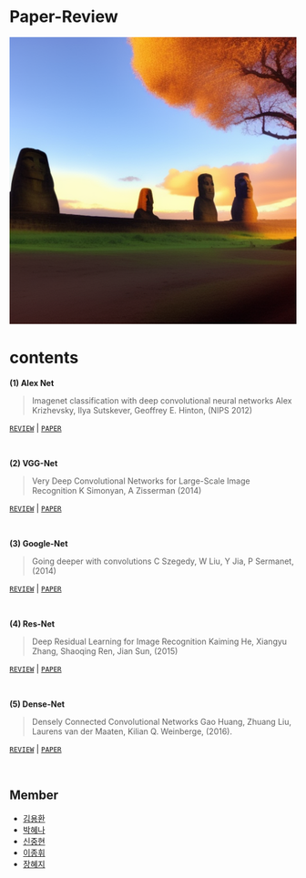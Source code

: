 # Paper-Review

![moai](./img/moai.png)

# contents

**(1) Alex Net** 
>Imagenet classification with deep convolutional neural networks
Alex Krizhevsky, Ilya Sutskever, Geoffrey E. Hinton, (NIPS 2012)

[`REVIEW`](./reviews/Alex.md)	|	[`PAPER`](https://papers.nips.cc/paper_files/paper/2012/hash/c399862d3b9d6b76c8436e924a68c45b-Abstract.html)

<br/>

**(2) VGG-Net**
>Very Deep Convolutional Networks for Large-Scale Image Recognition
K Simonyan, A Zisserman (2014)

[`REVIEW`](./reviews/VGG.md)	|	[`PAPER`](https://arxiv.org/abs/1409.1556)

<br/>

**(3) Google-Net**
>Going deeper with convolutions
C Szegedy, W Liu, Y Jia, P Sermanet, (2014)

[`REVIEW`](./reviews/Google.md)	|	[`PAPER`](https://arxiv.org/abs/1409.1556)

<br/>

**(4) Res-Net**
>Deep Residual Learning for Image Recognition
Kaiming He, Xiangyu Zhang, Shaoqing Ren, Jian Sun, (2015)

[`REVIEW`](./reviews/Res.md)	|	[`PAPER`](https://arxiv.org/abs/1512.03385)

<br/>

**(5) Dense-Net**
>Densely Connected Convolutional Networks
Gao Huang, Zhuang Liu, Laurens van der Maaten, Kilian Q. Weinberge, (2016).

[`REVIEW`](./reviews/Dense.md)	|	[`PAPER`](https://arxiv.org/abs/1608.06993)

<br/>



<!--

**() Net**
>papaer full name
author (year).

[`REVIEW`](./reviews/.md)	|	[`PAPER`]()

<br/>


-->

## Member

- [김용환](www.google.com)
- [박혜나]()
- [신중현](https://github.com/Blackeyes0u0)
- [이종휘]()
- [장혜지]()


<!--
https://github.com/BCPR/PaperReview
-->
